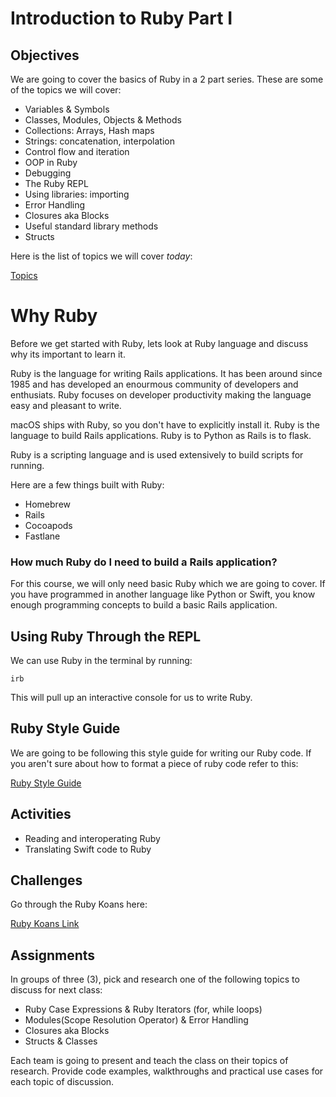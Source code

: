 # Introduction to Ruby Part I

## Objectives

We are going to cover the basics of Ruby in a 2 part series. These are some of the topics we will cover:

- Variables & Symbols
- Classes, Modules, Objects & Methods
- Collections: Arrays, Hash maps
- Strings: concatenation, interpolation
- Control flow and iteration
- OOP in Ruby
- Debugging
- The Ruby REPL
- Using libraries: importing
- Error Handling
- Closures aka Blocks
- Useful standard library methods
- Structs

Here is the list of topics we will cover _today_:

[Topics](Topics.md)


# Why Ruby

Before we get started with Ruby, lets look at Ruby language and discuss why its important to learn it.

Ruby is the language for writing Rails applications. It has been around since 1985 and has developed an enourmous community of developers and enthusiats. Ruby focuses on developer productivity making the language easy and pleasant to write.

macOS ships with Ruby, so you don't have to explicitly install it.
Ruby is the language to build Rails applications. Ruby is to Python as Rails is to flask.

Ruby is a scripting language and is used extensively to build scripts for running.

Here are a few things built with Ruby:

- Homebrew
- Rails
- Cocoapods
- Fastlane

### How much Ruby do I need to build a Rails application?

For this course, we will only need basic Ruby which we are going to cover. If you have programmed in another language like Python or Swift, you know enough programming concepts to build a basic Rails application.

## Using Ruby Through the REPL

We can use Ruby in the terminal by running:

```shell
irb
```

This will pull up an interactive console for us to write Ruby.

## Ruby Style Guide

We are going to be following this style guide for writing our Ruby code. If you aren't sure about how to format a piece of ruby code refer to this:

[Ruby Style Guide](https://github.com/airbnb/ruby)

## Activities

- Reading and interoperating Ruby
- Translating Swift code to Ruby

## Challenges

Go through the Ruby Koans here:

[Ruby Koans Link](http://rubykoans.com)

## Assignments

In groups of three (3), pick and research one of the following topics to discuss for next class:

- Ruby Case Expressions & Ruby Iterators (for, while loops)
- Modules(Scope Resolution Operator) & Error Handling
- Closures aka Blocks
- Structs & Classes

Each team is going to present and teach the class on their topics of research. Provide code examples, walkthroughs and practical use cases for each topic of discussion.
